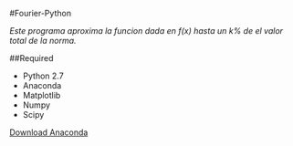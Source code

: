 #Fourier-Python

*Este programa aproxima la funcion dada en f(x) hasta un k% de el valor total de la norma.*


##Required
+ Python 2.7
+ Anaconda
 + Matplotlib
 + Numpy
 + Scipy

[Download Anaconda](http://continuum.io/downloads "Download Anaconda Now!")
